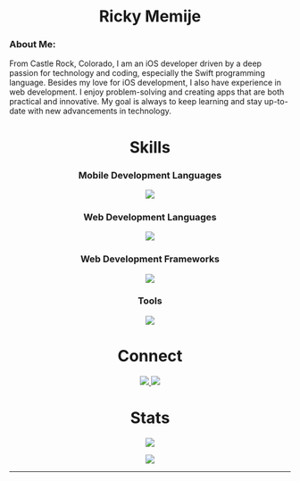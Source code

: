 <h1 align="center">Ricky Memije</h1>

### About Me:

From Castle Rock, Colorado, I am an iOS developer driven by a deep passion for technology and coding, especially the Swift programming language. Besides my love for iOS development, I also have experience in web development. I enjoy problem-solving and creating apps that are both practical and innovative. My goal is always to keep learning and stay up-to-date with new advancements in technology.

<h1 align="center">Skills</h1>

<h3 align="center">Mobile Development Languages</h3>

<p align="center">
  <a>
    <img src="https://skillicons.dev/icons?i=swift" />
  </a>
</p>

<h3 align="center">Web Development Languages</h3>

<p align="center">
  <a>
    <img src="https://skillicons.dev/icons?i=html,css,javascript,mysql,md" />
  </a>
</p>

<h3 align="center">Web Development Frameworks</h3>

<p align="center">
  <a>
    <img src="https://skillicons.dev/icons?i=react,jquery,express,tailwind" />
  </a>
</p>

<h3 align="center">Tools</h3>

<p align="center">
  <a>
    <img src="https://skillicons.dev/icons?i=vscode,nodejs,xd,github,git" />
  </a>
</p>

<h1 align="center">Connect</h1>

<p align="center">
  <a href="https://twitter.com/RickyMemije" target=blank_>
    <img src="https://skillicons.dev/icons?i=twitter" />
  </a>
  <a href="https://www.linkedin.com/in/ricky-memije-23a8091b9/" target=blank_>
    <img src="https://skillicons.dev/icons?i=linkedin" />
  </a>
</p>

<h1 align="center">Stats</h1>

<p align="center">
  <a>
    <img src="https://github-readme-stats.vercel.app/api/top-langs/?username=31rick31&theme=swift" />
  </a>
</p>

<p align="center">
  <a>
    <img src="https://github-readme-stats.vercel.app/api?username=31rick31&theme=swift&show_icons=true" />
  </a>
</p>

---
